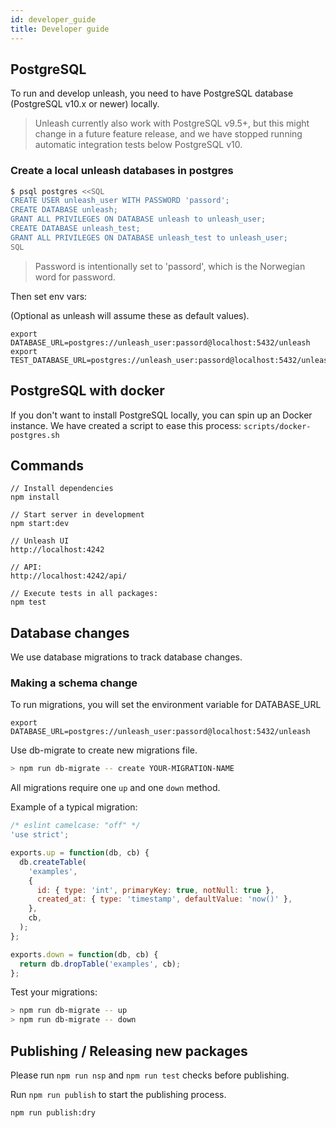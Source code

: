 ```yaml
---
id: developer_guide
title: Developer guide
---
```


## PostgreSQL

To run and develop unleash, you need to have PostgreSQL database (PostgreSQL v10.x or newer) locally.

> Unleash currently also work with PostgreSQL v9.5+, but this might change in a future feature release, and we have stopped running automatic integration tests below PostgreSQL v10.

### Create a local unleash databases in postgres

```bash
$ psql postgres <<SQL
CREATE USER unleash_user WITH PASSWORD 'passord';
CREATE DATABASE unleash;
GRANT ALL PRIVILEGES ON DATABASE unleash to unleash_user;
CREATE DATABASE unleash_test;
GRANT ALL PRIVILEGES ON DATABASE unleash_test to unleash_user;
SQL
```

> Password is intentionally set to 'passord', which is the Norwegian word for password.

Then set env vars:

(Optional as unleash will assume these as default values).

```
export DATABASE_URL=postgres://unleash_user:passord@localhost:5432/unleash
export TEST_DATABASE_URL=postgres://unleash_user:passord@localhost:5432/unleash_test
```

## PostgreSQL with docker

If you don't want to install PostgreSQL locally, you can spin up an Docker instance. We have created a script to ease this process: `scripts/docker-postgres.sh`

## Commands

```
// Install dependencies
npm install

// Start server in development
npm start:dev

// Unleash UI
http://localhost:4242

// API:
http://localhost:4242/api/

// Execute tests in all packages:
npm test
```

## Database changes

We use database migrations to track database changes.

### Making a schema change

To run migrations, you will set the environment variable for DATABASE_URL

`export DATABASE_URL=postgres://unleash_user:passord@localhost:5432/unleash`

Use db-migrate to create new migrations file.

```bash
> npm run db-migrate -- create YOUR-MIGRATION-NAME
```

All migrations require one `up` and one `down` method.

Example of a typical migration:

```js
/* eslint camelcase: "off" */
'use strict';

exports.up = function(db, cb) {
  db.createTable(
    'examples',
    {
      id: { type: 'int', primaryKey: true, notNull: true },
      created_at: { type: 'timestamp', defaultValue: 'now()' },
    },
    cb,
  );
};

exports.down = function(db, cb) {
  return db.dropTable('examples', cb);
};
```

Test your migrations:

```bash
> npm run db-migrate -- up
> npm run db-migrate -- down
```

## Publishing / Releasing new packages

Please run `npm run nsp` and `npm run test` checks before publishing.

Run `npm run publish` to start the publishing process.

`npm run publish:dry`
